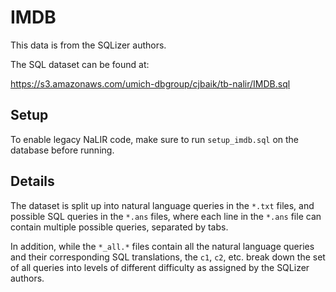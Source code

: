 # IMDB 

This data is from the SQLizer authors.

The SQL dataset can be found at:

https://s3.amazonaws.com/umich-dbgroup/cjbaik/tb-nalir/IMDB.sql

## Setup

To enable legacy NaLIR code, make sure to run `setup_imdb.sql` on the database before running.

## Details

The dataset is split up into natural language queries in the `*.txt` files, and possible SQL queries in the `*.ans` files, where each line in the `*.ans` file can contain multiple possible queries, separated by tabs.

In addition, while the `*_all.*` files contain all the natural language queries and their corresponding SQL translations, the `c1`, `c2`, etc. break down the set of all queries into levels of different difficulty as assigned by the SQLizer authors.
